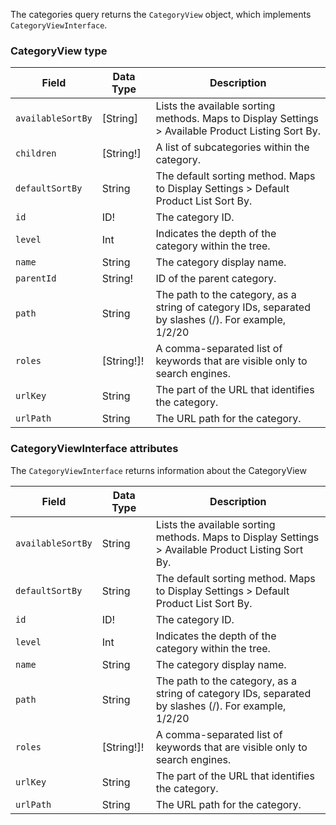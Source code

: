 The categories query returns the `CategoryView` object, which implements `CategoryViewInterface`.

### CategoryView type

Field | Data Type | Description
--- | --- | ---
`availableSortBy` | [String] | Lists the available sorting methods. Maps to Display Settings > Available Product Listing Sort By.
`children` | [String!] | A list of subcategories within the category.
`defaultSortBy` | String | The default sorting method. Maps to Display Settings > Default Product List Sort By.
`id` | ID! | The category ID.
`level` | Int | Indicates the depth of the category within the tree.
`name` | String | The category display name.
`parentId` | String! | ID of the parent category.
`path` | String | The path to the category, as a string of category IDs, separated by slashes (/). For example, 1/2/20
`roles` | [String!]! | A comma-separated list of keywords that are visible only to search engines.
`urlKey` | String | The part of the URL that identifies the category.
`urlPath` | String | The URL path for the category.

### CategoryViewInterface attributes

The `CategoryViewInterface`  returns information about the CategoryView

Field | Data Type | Description
--- | --- | ---
`availableSortBy` | String | Lists the available sorting methods. Maps to Display Settings > Available Product Listing Sort By.
`defaultSortBy` | String | The default sorting method. Maps to Display Settings > Default Product List Sort By.
`id` | ID! | The category ID.
`level` | Int | Indicates the depth of the category within the tree.
`name` | String | The category display name.
`path` | String | The path to the category, as a string of category IDs, separated by slashes (/). For example, 1/2/20
`roles` | [String!]! | A comma-separated list of keywords that are visible only to search engines.
`urlKey` | String | The part of the URL that identifies the category.
`urlPath` | String | The URL path for the category.
